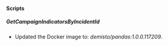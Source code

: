 
#### Scripts

##### GetCampaignIndicatorsByIncidentId
- Updated the Docker image to: *demisto/pandas:1.0.0.117209*.







